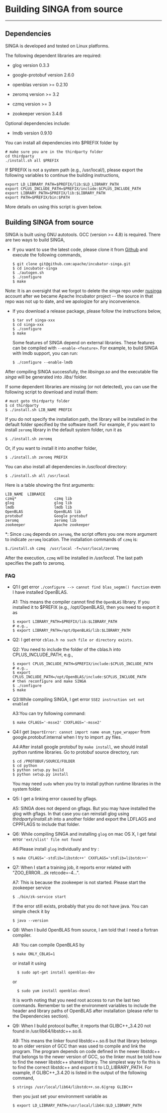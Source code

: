 # Building SINGA from source

---

## Dependencies

SINGA is developed and tested on Linux platforms.

The following dependent libraries are required:

  * glog version 0.3.3

  * google-protobuf version 2.6.0

  * openblas version >= 0.2.10

  * zeromq version >= 3.2

  * czmq version >= 3

  * zookeeper version 3.4.6


Optional dependencies include:

  * lmdb version 0.9.10


You can install all dependencies into $PREFIX folder by

    # make sure you are in the thirdparty folder
    cd thirdparty
    ./install.sh all $PREFIX

If $PREFIX is not a system path (e.g., /usr/local/), please export the following
variables to continue the building instructions,

    export LD_LIBRARY_PATH=$PREFIX/lib:$LD_LIBRARY_PATH
    export CPLUS_INCLUDE_PATH=$PREFIX/include:$CPLUS_INCLUDE_PATH
    export LIBRARY_PATH=$PREFIX/lib:$LIBRARY_PATH
    export PATH=$PREFIX/bin:$PATH

More details on using this script is given below.

## Building SINGA from source

SINGA is built using GNU autotools. GCC (version >= 4.8) is required.
There are two ways to build SINGA,

  * If you want to use the latest code, please clone it from
  [Github](https://github.com/apache/incubator-singa.git) and execute
  the following commands,

        $ git clone git@github.com:apache/incubator-singa.git
        $ cd incubator-singa
        $ ./autogen.sh
        $ ./configure
        $ make

  Note: It is an oversight that we forgot to delete the singa repo under [nusinga](https://github.com/orgs/nusinga)
  account after we became Apache Incubator project -- the source
  in that repo was not up to date, and we apologize for any inconvenience.

  * If you download a release package, please follow the instructions below,

        $ tar xvf singa-xxx
        $ cd singa-xxx
        $ ./configure
        $ make

    Some features of SINGA depend on external libraries. These features can be
    compiled with `--enable-<feature>`.
    For example, to build SINGA with lmdb support, you can run:

        $ ./configure --enable-lmdb

<!---
Zhongle: please update the code to use the follow command

    $ make test

After compilation, you will find the binary file singatest. Just run it!
More details about configure script can be found by running:

		$ ./configure -h
-->

After compiling SINGA successfully, the *libsinga.so* and the executable file
*singa* will be generated into *.libs/* folder.

If some dependent libraries are missing (or not detected), you can use the
following script to download and install them:

<!---
to be updated after zhongle changes the code to use

    ./install.sh libname \-\-prefix=

-->
    # must goto thirdparty folder
    $ cd thirdparty
    $ ./install.sh LIB_NAME PREFIX

If you do not specify the installation path, the library will be installed in
the default folder specified by the software itself.  For example, if you want
to install `zeromq` library in the default system folder, run it as

    $ ./install.sh zeromq

Or, if you want to install it into another folder,

    $ ./install.sh zeromq PREFIX

You can also install all dependencies in */usr/local* directory:

    $ ./install.sh all /usr/local

Here is a table showing the first arguments:

    LIB_NAME  LIBRARIE
    czmq*                 czmq lib
    glog                  glog lib
    lmdb                  lmdb lib
    OpenBLAS              OpenBLAS lib
    protobuf              Google protobuf
    zeromq                zeromq lib
    zookeeper             Apache zookeeper

*: Since `czmq` depends on `zeromq`, the script offers you one more argument to
indicate `zeromq` location.
The installation commands of `czmq` is:

<!---
to be updated to

    $./install.sh czmq  \-\-prefix=/usr/local \-\-zeromq=/usr/local/zeromq
-->

    $./install.sh czmq  /usr/local -f=/usr/local/zeromq

After the execution, `czmq` will be installed in */usr/local*. The last path
specifies the path to zeromq.

### FAQ
* Q1:I get error `./configure --> cannot find blas_segmm() function` even I
have installed OpenBLAS.

  A1: This means the compiler cannot find the `OpenBLAS` library. If you installed
  it to $PREFIX (e.g., /opt/OpenBLAS), then you need to export it as

      $ export LIBRARY_PATH=$PREFIX/lib:$LIBRARY_PATH
      # e.g.,
      $ export LIBRARY_PATH=/opt/OpenBLAS/lib:$LIBRARY_PATH


* Q2: I get error `cblas.h no such file or directory exists`.

  Q2: You need to include the folder of the cblas.h into CPLUS_INCLUDE_PATH,
  e.g.,

      $ export CPLUS_INCLUDE_PATH=$PREFIX/include:$CPLUS_INCLUDE_PATH
      # e.g.,
      $ export CPLUS_INCLUDE_PATH=/opt/OpenBLAS/include:$CPLUS_INCLUDE_PATH
      # then reconfigure and make SINGA
      $ ./configure
      $ make


* Q3:While compiling SINGA, I get error `SSE2 instruction set not enabled`

  A3:You can try following command:

      $ make CFLAGS='-msse2' CXXFLAGS='-msse2'


* Q4:I get `ImportError: cannot import name enum_type_wrapper` from
google.protobuf.internal when I try to import .py files.

  A4:After install google protobuf by `make install`, we should install python
  runtime libraries. Go to protobuf source directory, run:

      $ cd /PROTOBUF/SOURCE/FOLDER
      $ cd python
      $ python setup.py build
      $ python setup.py install

  You may need `sudo` when you try to install python runtime libraries in
  the system folder.


* Q5: I get a linking error caused by gflags.

  A5: SINGA does not depend on gflags. But you may have installed the glog with
  gflags. In that case you can reinstall glog using *thirdparty/install.sh* into
  a another folder and export the LDFLAGS and CPPFLAGS to include that folder.


* Q6: While compiling SINGA and installing `glog` on mac OS X, I get fatal error
`'ext/slist' file not found`

  A6:Please install `glog` individually and try :

      $ make CFLAGS='-stdlib=libstdc++' CXXFLAGS='stdlib=libstdc++'

* Q7: When I start a training job, it reports error related with "ZOO_ERROR...zk retcode=-4...".

  A7: This is because the zookeeper is not started. Please start the zookeeper service

      $ ./bin/zk-service start

  If the error still exists, probably that you do not have java. You can simple
  check it by

      $ java --version

* Q8: When I build OpenBLAS from source, I am told that I need a fortran compiler.

  A8: You can compile OpenBLAS by

      $ make ONLY_CBLAS=1

  or install it using

	    $ sudo apt-get install openblas-dev

  or

	    $ sudo yum install openblas-devel

  It is worth noting that you need root access to run the last two commands.
  Remember to set the environment variables to include the header and library
  paths of OpenBLAS after installation (please refer to the Dependencies section).

* Q9: When I build protocol buffer, it reports that GLIBC++_3.4.20 not found in /usr/lib64/libstdc++.so.6.

  A9: This means the linker found libstdc++.so.6 but that library
  belongs to an older version of GCC than was used to compile and link the
  program. The program depends on code defined in
  the newer libstdc++ that belongs to the newer version of GCC, so the linker
  must be told how to find the newer libstdc++ shared library.
  The simplest way to fix this is to find the correct libstdc++ and export it to
  LD_LIBRARY_PATH. For example, if GLIBC++_3.4.20 is listed in the output of the
  following command,

      $ strings /usr/local/lib64/libstdc++.so.6|grep GLIBC++

  then you just set your environment variable as

      $ export LD_LIBRARY_PATH=/usr/local/lib64:$LD_LIBRARY_PATH
